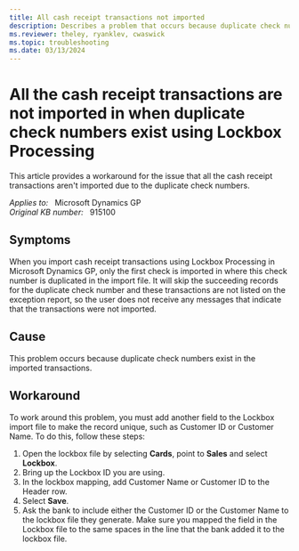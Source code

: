 ```yaml
---
title: All cash receipt transactions not imported
description: Describes a problem that occurs because duplicate check numbers are in imported transactions. A workaround is provided.
ms.reviewer: theley, ryanklev, cwaswick
ms.topic: troubleshooting
ms.date: 03/13/2024
---
```

# All the cash receipt transactions are not imported in when duplicate check numbers exist using Lockbox Processing

This article provides a workaround for the issue that all the cash receipt transactions aren't imported due to the duplicate check numbers.

_Applies to:_ &nbsp; Microsoft Dynamics GP  
_Original KB number:_ &nbsp; 915100

## Symptoms

When you import cash receipt transactions using Lockbox Processing in Microsoft Dynamics GP, only the first check is imported in where this check number is duplicated in the import file. It will skip the succeeding records for the duplicate check number and these transactions are not listed on the exception report, so the user does not receive any messages that indicate that the transactions were not imported.

## Cause

This problem occurs because duplicate check numbers exist in the imported transactions.

## Workaround

To work around this problem, you must add another field to the Lockbox import file to make the record unique, such as Customer ID or Customer Name. To do this, follow these steps:

1. Open the lockbox file by selecting **Cards**, point to **Sales** and select **Lockbox**.
2. Bring up the Lockbox ID you are using.
3. In the lockbox mapping, add Customer Name or Customer ID to the Header row.
4. Select **Save**.
5. Ask the bank to include either the Customer ID or the Customer Name to the lockbox file they generate. Make sure you mapped the field in the Lockbox file to the same spaces in the line that the bank added it to the lockbox file.
